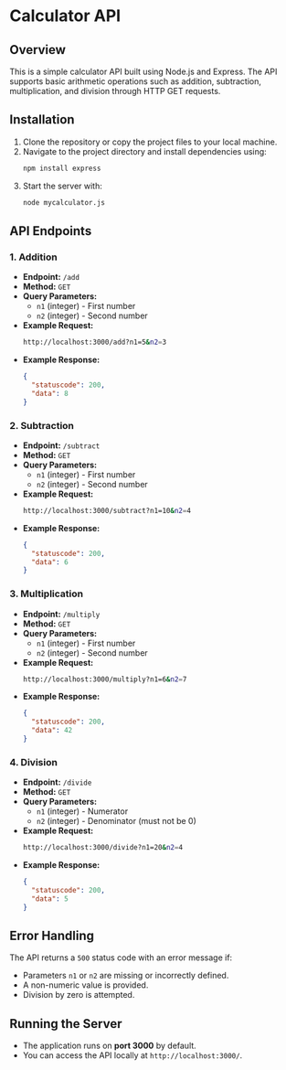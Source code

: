 # Calculator API

## Overview
This is a simple calculator API built using Node.js and Express. The API supports basic arithmetic operations such as addition, subtraction, multiplication, and division through HTTP GET requests.

## Installation

1. Clone the repository or copy the project files to your local machine.
2. Navigate to the project directory and install dependencies using:
   ```sh
   npm install express
   ```
3. Start the server with:
   ```sh
   node mycalculator.js
   ```

## API Endpoints

### 1. Addition
- **Endpoint:** `/add`
- **Method:** `GET`
- **Query Parameters:**
  - `n1` (integer) - First number
  - `n2` (integer) - Second number
- **Example Request:**
  ```sh
  http://localhost:3000/add?n1=5&n2=3
  ```
- **Example Response:**
  ```json
  {
    "statuscode": 200,
    "data": 8
  }
  ```

### 2. Subtraction
- **Endpoint:** `/subtract`
- **Method:** `GET`
- **Query Parameters:**
  - `n1` (integer) - First number
  - `n2` (integer) - Second number
- **Example Request:**
  ```sh
  http://localhost:3000/subtract?n1=10&n2=4
  ```
- **Example Response:**
  ```json
  {
    "statuscode": 200,
    "data": 6
  }
  ```

### 3. Multiplication
- **Endpoint:** `/multiply`
- **Method:** `GET`
- **Query Parameters:**
  - `n1` (integer) - First number
  - `n2` (integer) - Second number
- **Example Request:**
  ```sh
  http://localhost:3000/multiply?n1=6&n2=7
  ```
- **Example Response:**
  ```json
  {
    "statuscode": 200,
    "data": 42
  }
  ```

### 4. Division
- **Endpoint:** `/divide`
- **Method:** `GET`
- **Query Parameters:**
  - `n1` (integer) - Numerator
  - `n2` (integer) - Denominator (must not be 0)
- **Example Request:**
  ```sh
  http://localhost:3000/divide?n1=20&n2=4
  ```
- **Example Response:**
  ```json
  {
    "statuscode": 200,
    "data": 5
  }
  ```

## Error Handling
The API returns a `500` status code with an error message if:
- Parameters `n1` or `n2` are missing or incorrectly defined.
- A non-numeric value is provided.
- Division by zero is attempted.

## Running the Server
- The application runs on **port 3000** by default.
- You can access the API locally at `http://localhost:3000/`.
